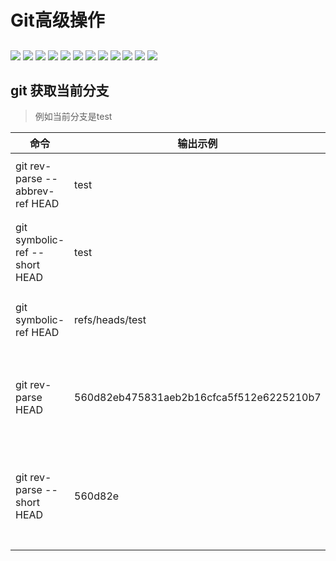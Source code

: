 # Git高级操作

## 
![](/assets/git/share_a77dc154f4222686ccadf54bd3fcf92a.png)
![](/assets/git/share_a9363254e4c23363b5ccf91c1525e59f.png)
![](/assets/git/share_899dad11ce780c790a32c8cee5cfd00a.png)
![](/assets/git/share_2ac77faaae8f27fa37a326fa61599f10.png)
![](/assets/git/share_d19bbc0ba783022331272f1510e772e2.png)
![](/assets/git/share_8c58251edeee72aa523a653f04dd69bc.png)
![](/assets/git/share_514202da106ec9ddaecc6972363eeac7.png)
![](/assets/git/share_1da830765fee3238ba40a304c26ba643.png)
![](/assets/git/share_7fdd7b9afabcb283b3158fe65a73a40c.png)
![](/assets/git/share_527346874f103af61c9fb746787472a0.png)
![](/assets/git/share_26993c9d139df49a0d16a3664581004f.png)
![](/assets/git/share_4d99131f4aad0e286abf61093e392521.png)

## git 获取当前分支
> 例如当前分支是test


| 命令 | 输出示例 | 说明 |
|----|----|----|
|git rev-parse --abbrev-ref HEAD |	test                |	获取当前分支名（简称）|
|git symbolic-ref --short HEAD   |	test                |	同上，等价于 --abbrev-ref|
|git symbolic-ref HEAD           |	refs/heads/test|	获取完整分支引用路径|
|git rev-parse HEAD              |	560d82eb475831aeb2b16cfca5f512e6225210b7|	获取当前 HEAD 指向的提交哈希(完整)|
|git rev-parse --short HEAD      | 560d82e |	获取当前 HEAD 指向的提交哈希（简短7位）|






